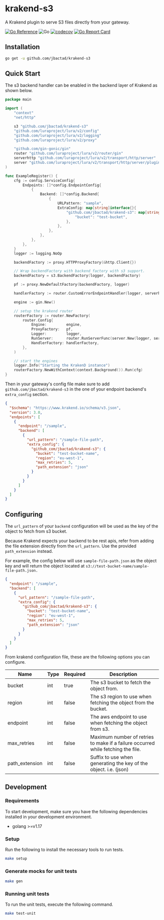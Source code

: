 # krakend-s3

A Krakend plugin to serve S3 files directly from your gateway.

[![Go Reference](https://pkg.go.dev/badge/github.com/jbactad/krakend-s3.svg)](https://pkg.go.dev/github.com/jbactad/krakend-s3)
![Go](https://github.com/jbactad/krakend-s3/actions/workflows/go.yml/badge.svg)
[![codecov](https://codecov.io/gh/jbactad/krakend-s3/branch/main/graph/badge.svg?token=OEX805T5L8)](https://codecov.io/gh/jbactad/krakend-s3)
[![Go Report Card](https://goreportcard.com/badge/github.com/jbactad/krakend-s3)](https://goreportcard.com/report/github.com/jbactad/krakend-s3)

## Installation

```bash
go get -u github.com/jbactad/krakend-s3
```

## Quick Start

The s3 backend handler can be enabled in the backend layer of Krakend as shown below.

```go
package main

import (
	"context"
	"net/http"

	s3 "github.com/jbactad/krakend-s3"
	"github.com/luraproject/lura/v2/config"
	"github.com/luraproject/lura/v2/logging"
	"github.com/luraproject/lura/v2/proxy"

	"github.com/gin-gonic/gin"
	router "github.com/luraproject/lura/v2/router/gin"
	serverhttp "github.com/luraproject/lura/v2/transport/http/server"
	server "github.com/luraproject/lura/v2/transport/http/server/plugin"
)

func ExampleRegister() {
	cfg := config.ServiceConfig{
		Endpoints: []*config.EndpointConfig{
			{
				Backend: []*config.Backend{
					{
						URLPattern: "sample",
						ExtraConfig: map[string]interface{}{
							"github.com/jbactad/krakend-s3": map[string]interface{}{
								"bucket": "test-bucket",
							},
						},
					},
				},
			},
		},
	}
	logger := logging.NoOp

	backendFactory := proxy.HTTPProxyFactory(&http.Client{})

	// Wrap backendFactory with backend factory with s3 support.
	backendFactory = s3.BackendFactory(logger, backendFactory)

	pf := proxy.NewDefaultFactory(backendFactory, logger)

	handlerFactory := router.CustomErrorEndpointHandler(logger, serverhttp.DefaultToHTTPError)

	engine := gin.New()

	// setup the krakend router
	routerFactory := router.NewFactory(
		router.Config{
			Engine:         engine,
			ProxyFactory:   pf,
			Logger:         logger,
			RunServer:      router.RunServerFunc(server.New(logger, serverhttp.RunServer)),
			HandlerFactory: handlerFactory,
		},
	)

	// start the engines
	logger.Info("Starting the KrakenD instance")
	routerFactory.NewWithContext(context.Background()).Run(cfg)
}
```

Then in your gateway's config file make sure to add `github.com/jbactad/krakend-s3` in the
one of your endpoint backend's `extra_config` section.

```json
{
  "$schema": "https://www.krakend.io/schema/v3.json",
  "version": 3.0,
  "endpoints": [
    {
      "endpoint": "/sample",
      "backend": [
        {
          "url_pattern": "/sample-file-path",
          "extra_config": {
            "github_com/jbactad/krakend-s3": {
              "bucket": "test-bucket-name",
              "region": "eu-west-1",
              "max_retries": 5,
              "path_extension": "json"
            }
          }
        }
      ]
    }
  ]
}
```

## Configuring

The `url_pattern` of your `backend` configuration will be used as the key of the object to fetch from s3 bucket.

Because Krakend expects your backend to be rest apis,
refer from adding the file extension directly from the `url_pattern`.
Use the provided `path_extension` instead.

For example, the config below will use `sample-file-path.json` as the object key
and will return the object located at `s3://test-bucket-name/sample-file-path.json.`

```json
{
  "endpoint": "/sample",
  "backend": [
    {
      "url_pattern": "/sample-file-path",
      "extra_config": {
        "github_com/jbactad/krakend-s3": {
          "bucket": "test-bucket-name",
          "region": "eu-west-1",
          "max_retries": 5,
          "path_extension": "json"
        }
      }
    }
  ]
}
```

From krakend configuration file, these are the following options you can configure.

| Name           | Type | Required | Description                                                                      |
|----------------|------|:---------|----------------------------------------------------------------------------------|
| bucket         | int  | true     | The s3 bucket to fetch the object from.                                          |
| region         | int  | false    | The s3 region to use when fetching the object from the bucket.                   |
| endpoint       | int  | false    | The aws endpoint to use when fetching the object from s3.                        |
| max_retries    | int  | false    | Maximum number of retries to make if a failure occurred while fetching the file. |
| path_extension | int  | false    | Suffix to use when generating the key of the object. i.e. (json)                 |

## Development

### Requirements

To start development, make sure you have the following dependencies installed in your development environment.

- golang >=v1.17

### Setup

Run the following to install the necessary tools to run tests.

```bash
make setup
```

### Generate mocks for unit tests

```bash
make gen
```

### Running unit tests

To run the unit tests, execute the following command.

```bash
make test-unit
```
